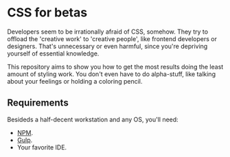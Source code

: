 # CSS for betas

Developers seem to be irrationally afraid of CSS, somehow. They try to offload the 'creative work' to 'creative people', like frontend developers or designers. That's unnecessary or even harmful, since you're depriving yourself of essential knowledge.

This repository aims to show you how to get the most results doing the least amount of styling work. You don't even have to do alpha-stuff, like talking about your feelings or holding a coloring pencil. 

## Requirements

Besideds a half-decent workstation and any OS, you'll need:
 
- [NPM][1].
- [Gulp][2].
- Your favorite IDE.

[1]: https://docs.npmjs.com/getting-started/installing-node
[2]: http://gulpjs.com/
